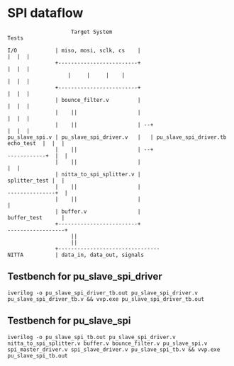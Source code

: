# SPI dataflow

```
                    Target System                                                       Tests
                                                                                            
I/O            | miso, mosi, sclk, cs    |                                             |  |  |
               +-------------------------+                                             |  |  |
                   |     |     |    |                                                  |  |  |
               +-------------------------+                                             |  |  |
               | bounce_filter.v         |                                             |  |  |
               |    ||                   |                                             |  |  |
               |    ||                   | --+                                         |  |  |
pu_slave_spi.v | pu_slave_spi_driver.v   |   | pu_slave_spi_driver.tb       echo_test  |  |  |
               |    ||                   | --+                             ------------+  |  |
               |    ||                   |                                                |  |
               | nitta_to_spi_splitter.v |                                  splitter_test |  |
               |    ||                   |                                 ---------------+  |
               |    ||                   |                                                   |
               | buffer.v                |                                  buffer_test      |
               +-------------------------+                                 ------------------+
                    ||
                    ||
               +--------------------------------
NITTA          | data_in, data_out, signals
```

## Testbench for pu_slave_spi_driver
`iverilog -o pu_slave_spi_driver_tb.out pu_slave_spi_driver.v pu_slave_spi_driver_tb.v && vvp.exe pu_slave_spi_driver_tb.out`

## Testbench for pu_slave_spi
`iverilog -o pu_slave_spi_tb.out pu_slave_spi_driver.v nitta_to_spi_splitter.v buffer.v bounce_filter.v pu_slave_spi.v spi_master_driver.v spi_slave_driver.v pu_slave_spi_tb.v && vvp.exe pu_slave_spi_tb.out`
